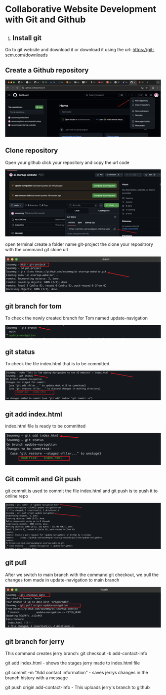 # Collaborative Website Development with Git and Github

1. ## Install git

Go to git website and download it or download it using the url: https://git-scm.com/downloads

## Create a Github repository

![](./img/1.Create%20a%20Github%20acc.png)

## Clone repository

Open your github click your repository and copy the url code 

![](./img/2.Clone%20repo.png)

open terminal create a folder name git-project the clone your repositrory with the command git clone url

![](./img/3.Git%20clone2.png)

## git branch for tom
To check the newly created branch for Tom named update-navigation

![](./img/4.Git%20branch.png)

## git status 
To check the file index.html that is to be committed.

![](./img/5.Git%20status.png)

## git add index.html
index.html file is ready to be committed

![](./img/6.Git%20add.png)

## Git commit and Git push
git commit is used to commit the file index.html and git push is to push it to online repo

![](./img/7.Git%20commit%20and%20push.png)

## git pull
 After we switch to main branch with the command git checkout, we pull the changes tom made in update-navigation to main branch

![](./img/8.Git%20pull.png)

## git branch for jerry
This command creates jerry branch: git checkout -b add-contact-info

git add index.html - shows the stages jerry made to index.html file

git commit -m "Add contact information" - saves jerrys changes in the branch history with a message

git push origin add-contact-info - This uploads jerry's branch to github


